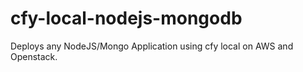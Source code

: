 # cfy-local-nodejs-mongodb
Deploys any NodeJS/Mongo Application using cfy local on AWS and Openstack.
